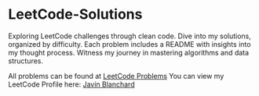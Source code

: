 # LeetCode-Solutions
Exploring LeetCode challenges through clean code. Dive into my solutions, organized by difficulty. Each problem includes a README with insights into my thought process. Witness my journey in mastering algorithms and data structures.

All problems can be found at [LeetCode Problems](https://leetcode.com/problemset/all/)
You can view my LeetCode Profile here: [Javin Blanchard](https://leetcode.com/user8888iH/)
